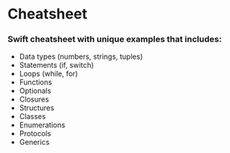 # Cheatsheet #

### Swift cheatsheet with unique examples that includes: ###

* Data types (numbers, strings, tuples)
* Statements (if, switch)
* Loops (while, for)
* Functions
* Optionals
* Closures
* Structures
* Classes
* Enumerations
* Protocols
* Generics
